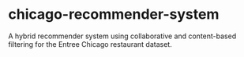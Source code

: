 # chicago-recommender-system
A hybrid recommender system using collaborative and content-based filtering for the Entree Chicago restaurant dataset.
